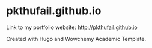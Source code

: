 # pkthufail.github.io
Link to my portfolio website: http://pkthufail.github.io

Created with Hugo and Wowchemy Academic Template.
